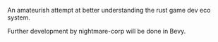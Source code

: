 An amateurish attempt at better understanding the rust game dev eco system.

Further development by nightmare-corp will be done in Bevy.
